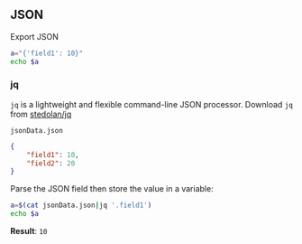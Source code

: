 ## JSON

Export JSON

```sh
a="{'field1': 10}"
echo $a
```

### jq

``jq`` is a lightweight and flexible command-line JSON processor. Download ``jq`` from [stedolan/jq](https://github.com/stedolan/jq)

``jsonData.json``

```json
{
    "field1": 10,
    "field2": 20
}
```

Parse the JSON field then store the value in a variable:

```sh
a=$(cat jsonData.json|jq '.field1')
echo $a
```

**Result**: ``10``